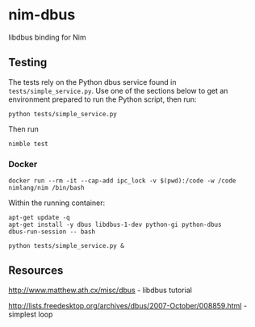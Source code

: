 # nim-dbus
libdbus binding for Nim


## Testing

The tests rely on the Python dbus service found in `tests/simple_service.py`.  Use one of the sections below to get an environment prepared to run the Python script, then run:

```
python tests/simple_service.py
```

Then run

```
nimble test
```

### Docker

```
docker run --rm -it --cap-add ipc_lock -v $(pwd):/code -w /code nimlang/nim /bin/bash
```

Within the running container:

```
apt-get update -q
apt-get install -y dbus libdbus-1-dev python-gi python-dbus
dbus-run-session -- bash
```

```
python tests/simple_service.py &
```


## Resources

http://www.matthew.ath.cx/misc/dbus - libdbus tutorial

http://lists.freedesktop.org/archives/dbus/2007-October/008859.html - simplest loop
